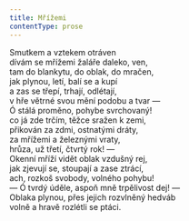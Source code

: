 ```yaml
---
title: Mřížemi
contentType: prose
---
```


Smutkem a vztekem otráven  
dívám se mřížemi žaláře daleko, ven,  
tam do blankytu, do oblak, do mračen,  
jak plynou, letí, balí se a kupí  
a zas se třepí, trhají, odlétají,  
v hře větrné svou mění podobu a tvar —  
Ó stálá proměno, pohybe svrchovaný!  
co já zde trčím, těžce sražen k zemi,  
přikován za zdmi, ostnatými dráty,  
za mřížemi a železnými vraty,  
hrůza, už třetí, čtvrtý rok! —  
Okenní mříží vidět oblak vzdušný rej,  
jak zjevují se, stoupají a zase ztrácí,  
ach, rozkoš svobody, volného pohybu!  
— Ó tvrdý úděle, aspoň mně trpělivost dej! —  
Oblaka plynou, přes jejich rozvlněný hedváb  
volně a hravě rozlétli se ptáci.
